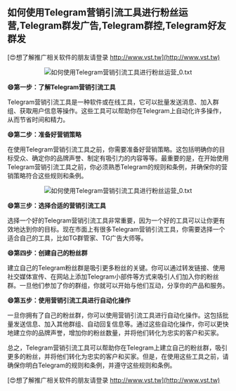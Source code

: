 ## **如何使用Telegram营销引流工具进行粉丝运营,Telegram群发广告,Telegram群控,Telegram好友群发**

[😍想了解推广相关软件的朋友请登录 http://www.vst.tw](http://www.vst.tw)

 <center><img src="https://vst.tw/MP4/tuiguang/png/4.png" alt="如何使用Telegram营销引流工具进行粉丝运营_0.txt"></center>

**😄第一步：了解Telegram营销引流工具**

Telegram营销引流工具是一种软件或在线工具，它可以批量发送消息、加入群组、获取用户信息等操作。这些工具可以帮助你在Telegram上自动化许多操作，从而节省时间和精力。

**😄第二步：准备好营销策略**

在使用Telegram营销引流工具之前，你需要准备好营销策略。这包括明确你的目标受众、确定你的品牌声誉、制定有吸引力的内容等等。最重要的是，在开始使用Telegram营销引流工具之前，你必须熟悉Telegram的规则和条例，并确保你的营销策略符合这些规则和条例。

 <center><img src="https://vst.tw/MP4/tuiguang/png/7.png" alt="如何使用Telegram营销引流工具进行粉丝运营_0.txt"></center>

**😄第三步：选择合适的营销引流工具**

选择一个好的Telegram营销引流工具非常重要，因为一个好的工具可以让你更有效地达到你的目标。现在市面上有很多Telegram营销引流工具，你需要选择一个适合自己的工具，比如TG群管家、TG广告大师等。

**😄第四步：创建自己的粉丝群**

建立自己的Telegram粉丝群是吸引更多粉丝的关键。你可以通过转发链接、使用社交媒体宣传、在网站上添加Telegram小部件等方式来吸引人们加入你的粉丝群。一旦他们参加了你的群组，你就可以开始与他们互动，分享你的产品和服务。

**😄第五步：使用营销引流工具进行自动化操作**

一旦你拥有了自己的粉丝群，你可以使用营销引流工具进行自动化操作。这包括批量发送信息、加入其他群组、自动回复信息等。通过这些自动化操作，你可以更快地建立你的品牌声誉，增加你的粉丝数量，并将他们转化为忠实的客户和买家。

总之，Telegram营销引流工具可以帮助你在Telegram上建立自己的粉丝群，吸引更多的粉丝，并将他们转化为忠实的客户和买家。但是，在使用这些工具之前，请确保你明白Telegram的规则和条例，并遵守这些规则和条例。

[😍想了解推广相关软件的朋友请登录 http://www.vst.tw](http://www.vst.tw)



